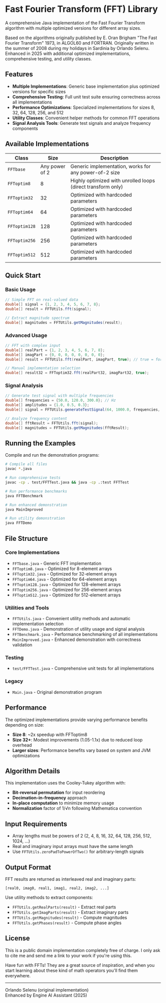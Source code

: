 # Fast Fourier Transform (FFT) Library

A comprehensive Java implementation of the Fast Fourier Transform algorithm with multiple optimized versions for different array sizes.

Based on the algorithms originally published by E. Oran Brigham "The Fast Fourier Transform" 1973, in ALGOL60 and FORTRAN.
Originally written in the summer of 2008 during my holidays in Sardinia by Orlando Selenu.
Enhanced in 2025 with additional optimized implementations, comprehensive testing, and utility classes.

## Features

- **Multiple Implementations**: Generic base implementation plus optimized versions for specific sizes
- **Comprehensive Testing**: Full unit test suite ensuring correctness across all implementations
- **Performance Optimizations**: Specialized implementations for sizes 8, 32, 64, 128, 256, and 512
- **Utility Classes**: Convenient helper methods for common FFT operations
- **Signal Analysis Tools**: Generate test signals and analyze frequency components

## Available Implementations

| Class | Size | Description |
|-------|------|-------------|
| `FFTbase` | Any power of 2 | Generic implementation, works for any power-of-2 size |
| `FFToptim8` | 8 | Highly optimized with unrolled loops (direct transform only) |
| `FFToptim32` | 32 | Optimized with hardcoded parameters |
| `FFToptim64` | 64 | Optimized with hardcoded parameters |
| `FFToptim128` | 128 | Optimized with hardcoded parameters |
| `FFToptim256` | 256 | Optimized with hardcoded parameters |
| `FFToptim512` | 512 | Optimized with hardcoded parameters |

## Quick Start

### Basic Usage

```java
// Simple FFT on real-valued data
double[] signal = {1, 2, 3, 4, 5, 6, 7, 8};
double[] result = FFTUtils.fft(signal);

// Extract magnitude spectrum
double[] magnitudes = FFTUtils.getMagnitudes(result);
```

### Advanced Usage

```java
// FFT with complex input
double[] realPart = {1, 2, 3, 4, 5, 6, 7, 8};
double[] imagPart = {0, 0, 0, 0, 0, 0, 0, 0};
double[] result = FFTUtils.fft(realPart, imagPart, true); // true = forward transform

// Manual implementation selection
double[] result32 = FFToptim32.fft(realPart32, imagPart32, true);
```

### Signal Analysis

```java
// Generate test signal with multiple frequencies
double[] frequencies = {50.0, 120.0, 300.0}; // Hz
double[] amplitudes = {1.0, 0.5, 0.3};
double[] signal = FFTUtils.generateTestSignal(64, 1000.0, frequencies, amplitudes);

// Analyze frequency content
double[] fftResult = FFTUtils.fft(signal);
double[] magnitudes = FFTUtils.getMagnitudes(fftResult);
```

## Running the Examples

Compile and run the demonstration programs:

```bash
# Compile all files
javac *.java

# Run comprehensive tests
javac -cp . test/FFTTest.java && java -cp .:test FFTTest

# Run performance benchmarks
java FFTBenchmark

# Run enhanced demonstration
java MainImproved

# Run utility demonstration
java FFTDemo
```

## File Structure

### Core Implementations
- `FFTbase.java` - Generic FFT implementation
- `FFToptim8.java` - Optimized for 8-element arrays
- `FFToptim32.java` - Optimized for 32-element arrays
- `FFToptim64.java` - Optimized for 64-element arrays
- `FFToptim128.java` - Optimized for 128-element arrays
- `FFToptim256.java` - Optimized for 256-element arrays
- `FFToptim512.java` - Optimized for 512-element arrays

### Utilities and Tools
- `FFTUtils.java` - Convenient utility methods and automatic implementation selection
- `FFTDemo.java` - Demonstration of utility usage and signal analysis
- `FFTBenchmark.java` - Performance benchmarking of all implementations
- `MainImproved.java` - Enhanced demonstration with correctness validation

### Testing
- `test/FFTTest.java` - Comprehensive unit tests for all implementations

### Legacy
- `Main.java` - Original demonstration program

## Performance

The optimized implementations provide varying performance benefits depending on size:

- **Size 8**: ~2x speedup with FFToptim8
- **Size 32+**: Modest improvements (1.05-1.1x) due to reduced loop overhead
- **Larger sizes**: Performance benefits vary based on system and JVM optimizations

## Algorithm Details

This implementation uses the Cooley-Tukey algorithm with:
- **Bit-reversal permutation** for input reordering
- **Decimation-in-frequency** approach
- **In-place computation** to minimize memory usage
- **Normalization** factor of 1/√n following Mathematica convention

## Input Requirements

- Array lengths must be powers of 2 (2, 4, 8, 16, 32, 64, 128, 256, 512, 1024, ...)
- Real and imaginary input arrays must have the same length
- Use `FFTUtils.zeroPadToPowerOfTwo()` for arbitrary-length signals

## Output Format

FFT results are returned as interleaved real and imaginary parts:
```
[real0, imag0, real1, imag1, real2, imag2, ...]
```

Use utility methods to extract components:
- `FFTUtils.getRealParts(result)` - Extract real parts
- `FFTUtils.getImagParts(result)` - Extract imaginary parts  
- `FFTUtils.getMagnitudes(result)` - Compute magnitudes
- `FFTUtils.getPhases(result)` - Compute phase angles

## License

This is a public domain implementation completely free of charge.
I only ask to cite me and send me a link to your work if you're using this.

Have fun with FFTs! They are a great source of inspiration, and when you start learning about these kind of math operators you'll find them everywhere.

---
Orlando Selenu (original implementation)  
Enhanced by Engine AI Assistant (2025)
